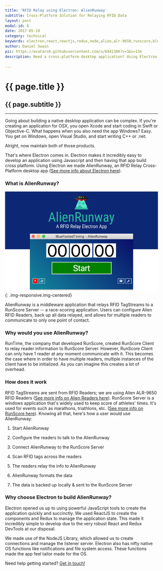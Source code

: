 ```yaml
---
title: 'RFID Relay using Electron: AlienRunway'
subtitle: Cross-Platform Solution for Relaying RFID Data
layout: post
modal-id: 6
date: 2017-05-10
category: technical
keywords: electron,react,reactjs,redux,node,alien,alr-9650,runscore,bluefootedtiming
author: Daniel Swain
pic: https://avatars0.githubusercontent.com/u/6841386?v=3&s=134
description: Need a cross-platform desktop application? Using Electron, you can develop an app once and build it for any modern OS! In this article, we talk about how we took a problem -- how to have many RFID readers communicate to a race-scoring server -- and created a modern solution using Electron.

---
```


# {{ page.title }}

## {{ page.subtitle }}

___

Going about building a native desktop application can be complex. If you're creating an application for OSX, you open Xcode and start coding in Swift or Objective-C.
What happens when you also need the app Windows? Easy. You get on Windows, open Visual Studio, and start writing C++ or .net.

Alright, now maintain both of those products.

That's where Electron comes in. Electron makes it incredibly easy to develop an application using Javascript and then having that app build cross platform. Using Electron we made AlienRunway, an RFID Relay Cross-Platform desktop app ([See more info about Electron here](http://electron.atom.io)).

### What is AlienRunway?

![AlienRunway Splash](/img/portfolio/alienrunway-splash.png){: .img-responsive.img-centered}

AlienRunway is a middleware application that relays RFID TagStreams to a RunScore Server -- a race-scoring application. Users can configure Alien RFID Readers, back up all data relayed, and allows for multiple readers to communicate to only one point of contact.

### Why would you use AlienRunway?

RunTime, the company that developed RunScore, created RunScore Client to relay reader information to RunScore Server. However, RunScore Client can only have 1 reader at any moment communicate with it. This becomes the case where in order to have multiple readers, multiple instances of the client have to be initialized. As you can imagine this creates a lot of overhead.

### How does it work

RFID TagStreams are sent from RFID Readers; we are using Alien ALR-9650 RFID Readers ([See more info on Alien Readers here](http://www.alientechnology.com)).
RunScore Server is a windows application that's widely used to keep score of athletes' times. It's used for events such as marathons, triathlons, etc. ([See more info on RunScore here](http://www.runscore.com)).
Knowing all that, here's how a user would use AlienRunway:

1. Start AlienRunway

1. Configure the readers to talk to the AlienRunway

1. Connect AlienRunway to the RunScore Server

1. Scan RFID tags across the readers

1. The readers relay the info to AlienRunway

1. AlienRunway formats the data

1. The data is backed up locally & sent to the RunScore Server

### Why choose Electron to build AlienRunway?

Electron opened us up to using powerful JavaScript tools to create the application quickly and succinctly. We used ReactJS to create the components and Redux to manage the application state. This made it incredibly simple to develop due to the very robust React and Redux DevTools at our disposal. 

We made use of the NodeJS Library, which allowed us to create connections and manage the listener server. Electron also has nifty native OS functions like notifications and file system access. These functions made the app feel tailor made for the OS.



Need help getting started? [Get in touch!](/#contact)